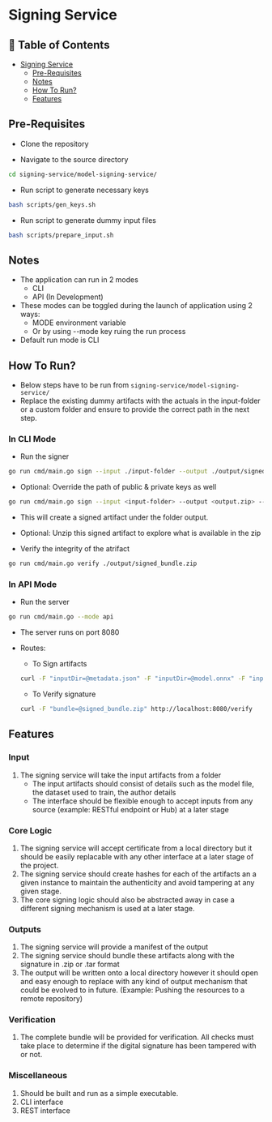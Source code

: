 # Signing Service

## 📑 Table of Contents

- [Signing Service](#signing-service)
  - [Pre-Requisites](#pre-requisites)
  - [Notes](#notes)
  - [How To Run?](#how-to-run)
  - [Features](#features)


## Pre-Requisites
- Clone the repository

- Navigate to the source directory
```bash
cd signing-service/model-signing-service/
```

- Run script to generate necessary keys
```bash
bash scripts/gen_keys.sh
```

- Run script to generate dummy input files
```bash
bash scripts/prepare_input.sh
```

## Notes
- The application can run in 2 modes
  - CLI
  - API (In Development)
- These modes can be toggled during the launch of application using 2 ways:
  - MODE environment variable
  - Or by using --mode key ruing the run process
- Default run mode is CLI

## How To Run?
- Below steps have to be run from `signing-service/model-signing-service/`
- Replace the existing dummy artifacts with the actuals in the input-folder or a custom folder and ensure to provide the correct path in the next step. 

### In CLI Mode
- Run the signer
```bash
go run cmd/main.go sign --input ./input-folder --output ./output/signed_bundle.zip
```

- Optional: Override the path of public & private keys as well
```bash
go run cmd/main.go sign --input <input-folder> --output <output.zip> --priv <path/to/private.pem> --pub <path/to/public.pem>
```

- This will create a signed artifact under the folder output.

- Optional: Unzip this signed artifact to explore what is available in the zip

- Verify the integrity of the atrifact
```bash
go run cmd/main.go verify ./output/signed_bundle.zip
```

### In API Mode
- Run the server
```bash
go run cmd/main.go --mode api
```

- The server runs on port 8080

- Routes:
  - To Sign artifacts
  ```bash
  curl -F "inputDir=@metadata.json" -F "inputDir=@model.onnx" -F "inputDir=@dataset.csv" http://localhost:8080/sign -o signed_bundle.zip
  ```
  - To Verify signature
  ```bash
  curl -F "bundle=@signed_bundle.zip" http://localhost:8080/verify
  ```

## Features

### Input 

1. The signing service will take the input artifacts from a folder
    - The input artifacts should consist of details such as the model file, the dataset used to train, the author details
    - The interface should be flexible enough to accept inputs from any source (example: RESTful endpoint or Hub) at a later stage


### Core Logic
1. The signing service will accept certificate from a local directory but it should be easily replacable with any other interface at a later stage of the project.
2. The signing service should create hashes for each of the artifacts an a given instance to maintain the authenticity and avoid tampering at any given stage.
3. The core signing logic should also be abstracted away in case a different signing mechanism is used at a later stage.

### Outputs
1. The signing service will provide a manifest of the output
2. The signing service should bundle these artifacts along with the signature in .zip or .tar format
3. The output will be written onto a local directory however it should open and easy enough to replace with any kind of output mechanism that could be evolved to in future. (Example: Pushing the resources to a remote repository)

### Verification
1. The complete bundle will be provided for verification. All checks must take place to determine if the digital signature has been tampered with or not.

### Miscellaneous
1. Should be built and run as a simple executable.
2. CLI interface
3. REST interface

